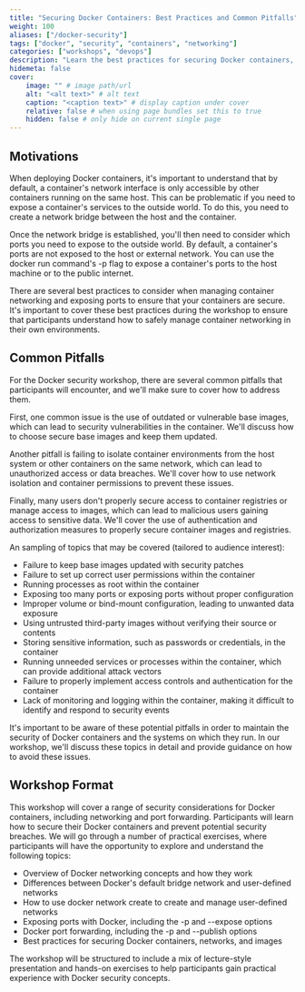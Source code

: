 ```yaml
---
title: "Securing Docker Containers: Best Practices and Common Pitfalls"
weight: 100
aliases: ["/docker-security"]
tags: ["docker", "security", "containers", "networking"]
categories: ["workshops", "devops"]
description: "Learn the best practices for securing Docker containers, including managing access control, creating secure networks, and properly configuring port exposure."
hidemeta: false
cover:
    image: "" # image path/url
    alt: "<alt text>" # alt text
    caption: "<caption text>" # display caption under cover
    relative: false # when using page bundles set this to true
    hidden: false # only hide on current single page
---
```



## Motivations

When deploying Docker containers, it's important to understand that by default, a container's network interface is only accessible by other containers running on the same host. This can be problematic if you need to expose a container's services to the outside world. To do this, you need to create a network bridge between the host and the container.

Once the network bridge is established, you'll then need to consider which ports you need to expose to the outside world. By default, a container's ports are not exposed to the host or external network. You can use the docker run command's -p flag to expose a container's ports to the host machine or to the public internet.

There are several best practices to consider when managing container networking and exposing ports to ensure that your containers are secure. It's important to cover these best practices during the workshop to ensure that participants understand how to safely manage container networking in their own environments.

## Common Pitfalls
For the Docker security workshop, there are several common pitfalls that participants will encounter, and we'll make sure to cover how to address them. 

First, one common issue is the use of outdated or vulnerable base images, which can lead to security vulnerabilities in the container.
We'll discuss how to choose secure base images and keep them updated.

Another pitfall is failing to isolate container environments from the host system or other containers on the same network, which can lead to unauthorized access or data breaches.
We'll cover how to use network isolation and container permissions to prevent these issues.

Finally, many users don't properly secure access to container registries or manage access to images, which can lead to malicious users gaining access to sensitive data.
We'll cover the use of authentication and authorization measures to properly secure container images and registries.

An sampling of topics that may be covered (tailored to audience interest):

- Failure to keep base images updated with security patches
- Failure to set up correct user permissions within the container
- Running processes as root within the container
- Exposing too many ports or exposing ports without proper configuration
- Improper volume or bind-mount configuration, leading to unwanted data exposure
- Using untrusted third-party images without verifying their source or contents
- Storing sensitive information, such as passwords or credentials, in the container
- Running unneeded services or processes within the container, which can provide additional attack vectors
- Failure to properly implement access controls and authentication for the container
- Lack of monitoring and logging within the container, making it difficult to identify and respond to security events

It's important to be aware of these potential pitfalls in order to maintain the security of Docker containers and the systems on which they run. In our workshop, we'll discuss these topics in detail and provide guidance on how to avoid these issues.

## Workshop Format
This workshop will cover a range of security considerations for Docker containers, including networking and port forwarding. Participants will learn how to secure their Docker containers and prevent potential security breaches. We will go through a number of practical exercises, where participants will have the opportunity to explore and understand the following topics:

- Overview of Docker networking concepts and how they work
- Differences between Docker's default bridge network and user-defined networks
- How to use docker network create to create and manage user-defined networks
- Exposing ports with Docker, including the -p and --expose options
- Docker port forwarding, including the -p and --publish options
- Best practices for securing Docker containers, networks, and images

The workshop will be structured to include a mix of lecture-style presentation and hands-on exercises to help participants gain practical experience with Docker security concepts.